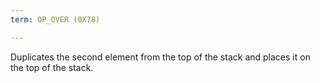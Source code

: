 ```yaml
---
term: OP_OVER (0X78)

---
```

Duplicates the second element from the top of the stack and places it on the top of the stack.